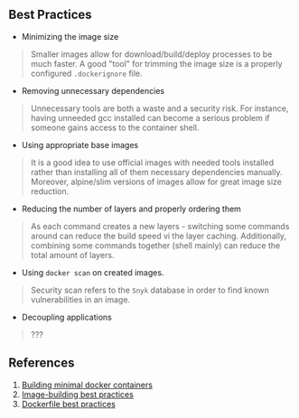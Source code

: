 ## Best Practices
- Minimizing the image size
> Smaller images allow for download/build/deploy processes to be much faster.
> A good "tool" for trimming the image size is a properly configured `.dockerignore` file.
- Removing unnecessary dependencies 
> Unnecessary tools are both a waste and a security risk.
> For instance, having unneeded gcc installed can become a serious problem
> if someone gains access to the container shell.
- Using appropriate base images
> It is a good idea to use official images with needed tools installed
> rather than installing all of them necessary dependencies manually.
> Moreover, alpine/slim versions of images allow for great image size reduction.
- Reducing the number of layers and properly ordering them
> As each command creates a new layers - switching some commands around 
can reduce the build speed vi the layer caching.
> Additionally, combining some commands together (shell mainly) can reduce
> the total amount of layers.
- Using `docker scan` on created images.
> Security scan refers to the `Snyk` database in order to
> find known vulnerabilities in an image. 
- Decoupling applications
> ???

## References
1. [Building minimal docker containers](
https://blog.realkinetic.com/building-minimal-docker-containers-for-python-applications-37d0272c52f3)
2. [Image-building best practices](
   https://docs.docker.com/get-started/09_image_best/)
3. [Dockerfile best practices](
   https://docs.docker.com/develop/develop-images/dockerfile_best-practices/)